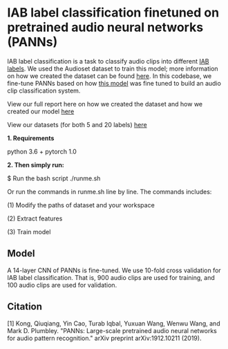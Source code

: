 # IAB label classification finetuned on pretrained audio neural networks (PANNs)

IAB label classification is a task to classify audio clips into different [IAB labels](https://github.com/InteractiveAdvertisingBureau/Taxonomies/blob/main/Content%20Taxonomies/Content%20Taxonomy%203.0.tsv). We used the Audioset dataset to train this model; more information on how we created the dataset can be found [here](https://docs.google.com/document/d/1pQ1vQdil9zjRclzEl9cMfUElAkMGtnfrI-ooycJaLHk/edit?usp=sharing). In this codebase, we fine-tune PANNs based on how [this model](https://github.com/qiuqiangkong/panns_transfer_to_gtzan/tree/master) was fine tuned to build an audio clip classification system.

View our full report here on how we created the dataset and how we created our model [here](https://docs.google.com/presentation/d/10LhEUxOM6hpeT8t5M1WKPEtvoh_ltfPXeEt6nOOtCw4/edit?usp=sharing)

View our datasets (for both 5 and 20 labels) [here](https://drive.google.com/drive/folders/1K6R_9ub4CpEoHgbHYRCNCHtHWKog48ec?usp=sharing)

**1. Requirements** 

python 3.6 + pytorch 1.0

**2. Then simply run:**

$ Run the bash script ./runme.sh

Or run the commands in runme.sh line by line. The commands includes:

(1) Modify the paths of dataset and your workspace

(2) Extract features

(3) Train model

## Model
A 14-layer CNN of PANNs is fine-tuned. We use 10-fold cross validation for IAB label classification. That is, 900 audio clips are used for training, and 100 audio clips are used for validation.

## Citation

[1] Kong, Qiuqiang, Yin Cao, Turab Iqbal, Yuxuan Wang, Wenwu Wang, and Mark D. Plumbley. "PANNs: Large-scale pretrained audio neural networks for audio pattern recognition." arXiv preprint arXiv:1912.10211 (2019).
